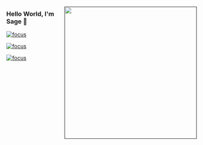 
<a href=""><img src=./cat.jpeg width="350" align="right" /></a>
### Hello World, I'm Sage 👋

[![focus](https://img.shields.io/badge/focus-privacy%20computing-3c9)](https://github.com/FederatedAI/FATE)

[![focus](https://img.shields.io/badge/focus-graph%20learning-3c9)](https://github.com/Angel-ML/angel)

[![focus](https://img.shields.io/badge/focus-distributed%20computing-3c9)](https://github.com/Angel-ML/angel)

